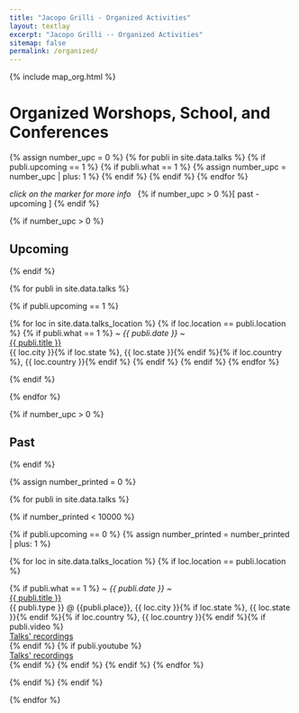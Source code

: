 ```yaml
---
title: "Jacopo Grilli - Organized Activities"
layout: textlay
excerpt: "Jacopo Grilli -- Organized Activities"
sitemap: false
permalink: /organized/
---
```


{% include map_org.html %}

# Organized Worshops, School, and Conferences

<head>
<style>
    .redText
    {
        color:#ffb778;
    }
    .greenText
    {
        color:#c78aff;
    }
    .futurepText
    {
        color:#ff0808;
    }
    .pastpText
    {
        color:#228B22;
    }
</style>
</head>

<!--count the number of upcoming talks-->
{% assign number_upc = 0 %}
{% for publi in site.data.talks %}
{% if publi.upcoming == 1 %}
  {% if publi.what == 1 %}
  {% assign number_upc = number_upc | plus: 1 %}
{% endif %}
{% endif %}
{% endfor %}


<div class="map" markdown="0">
<div id="orgMaps" class="templatemo-map"></div>
</div>


<em>click on the marker for more info </em>&nbsp;
{% if number_upc > 0 %}[<span class="pastpText"><em><i class="fa fa-map-marker" aria-hidden="true"></i></em></span>  past&nbsp;-&nbsp; <span class="futurepText"><em><i class="fa fa-map-marker" aria-hidden="true"></i></em></span> upcoming
]
{% endif %}


  {% if number_upc > 0 %}<h2 id="upcoming">Upcoming</h2>{% endif %}



{% for publi in site.data.talks %}

{% if publi.upcoming == 1 %}




  {% for loc in site.data.talks_location %}
  {% if loc.location == publi.location %}
  {% if publi.what == 1 %}
  <em>~ {{ publi.date }} ~</em><br>
  <a style="display:inline;"  target="_blank" href="{{ publi.url }}" >{{ publi.title }}</a><br>
{{ loc.city }}{% if loc.state %}, {{ loc.state }}{% endif %}{% if loc.country %}, {{ loc.country }}{% endif %}
  {% endif %}
  {% endif %}
  {% endfor %}
  

{% endif %}

{% endfor %}



  {% if number_upc > 0 %}<h2 id="past">Past</h2>{% endif %}



{% assign number_printed = 0 %}

{% for publi in site.data.talks %}

{% if number_printed < 10000 %}

{% if publi.upcoming == 0 %}
  {% assign number_printed = number_printed | plus: 1 %}

  {% for loc in site.data.talks_location %}
  {% if loc.location == publi.location %}

  {% if publi.what == 1 %}
  <em>~ {{ publi.date }} ~</em><br>
  <a style="display:inline;"  target="_blank" href="{{ publi.url }}" >{{ publi.title }}</a><br>
  {{ publi.type }} @ {{publi.place}}, {{ loc.city }}{% if loc.state %}, {{ loc.state }}{% endif %}{% if loc.country %}, {{ loc.country }}{% endif %}{% if publi.video %}<br><a style="display:inline;"  target="_blank" href="{{ publi.video }}" ><i class="fa fa-play" aria-hidden="true"  ></i> Talks' recordings</a><br>{% endif %}
  {% if publi.youtube %}<br><a style="display:inline;"  target="_blank" href="{{ publi.youtube }}" ><i class="fa fa-youtube" aria-hidden="true"  ></i> Talks' recordings</a><br>{% endif %}
  {% endif %}
  {% endif %}
  {% endfor %}

{% endif %}
{% endif %}


{% endfor %}



